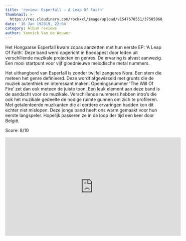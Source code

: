 ```yaml
---
title: 'review: Esperfall – A Leap Of Faith'
thumbnail: >-
  https://res.cloudinary.com/rockxxl/image/upload/v1547670551/37585960_1080549225427649_7291595892866416640_n_1.jpg
date: '16 Jan 192019, 22:04'
category: Album reviews
author: Yannick Van de Wouwer
---
```

Het Hongaarse Esperfall kwam zopas aanzetten met hun eerste EP: ‘A Leap Of Faith’. Deze band werd opgericht in Boedapest door leden uit verschillende muzikale projecten en genres. De ervaring is alvast aanwezig. Een mooi startpunt voor vijf gloednieuwe melodische metal nummers.  

Het uithangbord van Esperfall is zonder twijfel zangeres Nora. Een stem die meteen het genre definieerd. Deze wordt afgewisseld met grunts die de muziek autenthiek en interessant maken. Openingsnummer 'The Will Of Fire’ zet dan ook meteen de juiste toon. Een leuk element aan deze band is de aandacht voor de muzikale. Verschillende nummers hebben intro’s die ook het muzikale gedeelte de nodige ruimte gunnen om zich te profileren. Met getalenteerde muzikanten die al eerdere ervaringen hadden kon dit echter niet mislopen. Deze jonge band heeft ons warm gemaakt voor hun eerste langspeler. Hopelijk passeren ze in de loop der tijd een keer door België.

Score: 8/10

<iframe width="560" height="315" src="https://www.youtube.com/embed/kA9P0qb9pnE" frameborder="0" allow="accelerometer; autoplay; encrypted-media; gyroscope; picture-in-picture" allowfullscreen></iframe>
